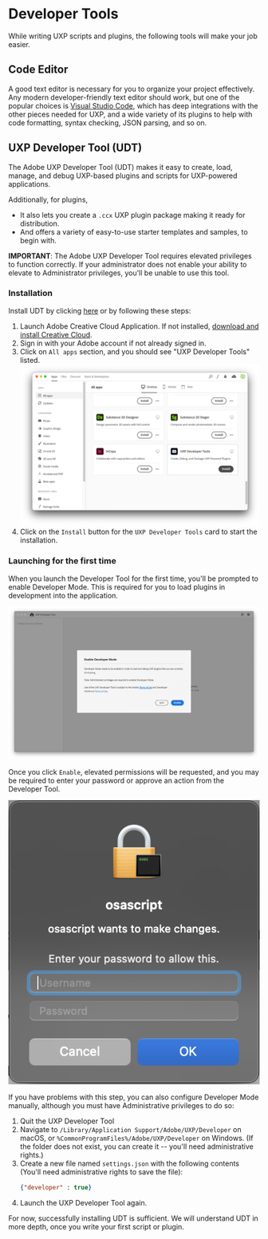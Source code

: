 # Developer Tools

While writing UXP scripts and plugins, the following tools will make your job easier.

## Code Editor
A good text editor is necessary for you to organize your project effectively. Any modern developer-friendly text editor should work, but one of the popular choices is [Visual Studio Code](https://code.visualstudio.com), which has deep integrations with the other pieces needed for UXP, and a wide variety of its plugins to help with code formatting, syntax checking, JSON parsing, and so on.


## UXP Developer Tool (UDT)

The Adobe UXP Developer Tool (UDT) makes it easy to create, load, manage, and debug UXP-based plugins and scripts for UXP-powered applications. 

Additionally, for plugins, 
- It also lets you create a `.ccx` UXP plugin package making it ready for distribution.
- And offers a variety of easy-to-use starter templates and samples, to begin with.

<InlineAlert variant="info" slots="text"/>

**IMPORTANT**:
The Adobe UXP Developer Tool requires elevated privileges to function correctly. If your administrator does not enable your ability to elevate to Administrator privileges, you'll be unable to use this tool.

### Installation
Install UDT by clicking [here](https://creativecloud.adobe.com/apps/download/uxp-developer-tools) or by following these steps:
1. Launch Adobe Creative Cloud Application. If not installed, [download and install Creative Cloud](https://creativecloud.adobe.com/apps/download/creative-cloud).
2. Sign in with your Adobe account if not already signed in.
3. Click on `All apps` section, and you should see "UXP Developer Tools" listed.
  ![Creative cloud](./ccd-allapps-udt.png)
4. Click on the `Install` button for the `UXP Developer Tools` card to start the installation.

### Launching for the first time

When you launch the Developer Tool for the first time, you'll be prompted to enable Developer Mode. This is required for you to load plugins in development into the application.

![Enable Developer Mode](./devmode.png)

Once you click `Enable`, elevated permissions will be requested, and you may be required to enter your password or approve an action from the Developer Tool.

![Elevated Permissions request](./macos-elevated-permissions.png) 

If you have problems with this step, you can also configure Developer Mode manually, although you must have Administrative privileges to do so:
1. Quit the UXP Developer Tool
2. Navigate to `/Library/Application Support/Adobe/UXP/Developer` on macOS, or `%CommonProgramFiles%/Adobe/UXP/Developer` on Windows. (If the folder does not exist, you can create it -- you'll need administrative rights.)
3. Create a new file named `settings.json` with the following contents (You'll need administrative rights to save the file):
    ```json
    {"developer" : true}
    ```
4. Launch the UXP Developer Tool again.

For now, successfully installing UDT is sufficient. We will understand UDT in more depth, once you write your first script or plugin. 


<!--
TODO Photoshop docs talks about UDT CLI. Mention its use only if its stable. Confirm with Sujai.
## UDT CLI

If you're using the UXP CLI, you'll need a command-line environment. The Terminal app in macOS works fine, as does the Windows Command Prompt. VS Code has a built-in terminal window which is convenient. And there are a dozen other command-line interpreters on both platforms, including Windows PowerShell. If you're building plugins that don't involve using React, you probably don't need to worry about this.

-->

<!--
TODO Add this section once details are available
## Type definitions
Provide download link for UXP and InDesign 
-->
